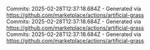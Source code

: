 Commits: 2025-02-28T12:37:18.684Z - Generated via https://github.com/marketplace/actions/artificial-grass
<br>
Commits: 2025-02-28T12:37:18.684Z - Generated via https://github.com/marketplace/actions/artificial-grass
<br>
Commits: 2025-02-28T12:37:18.684Z - Generated via https://github.com/marketplace/actions/artificial-grass
<br>
